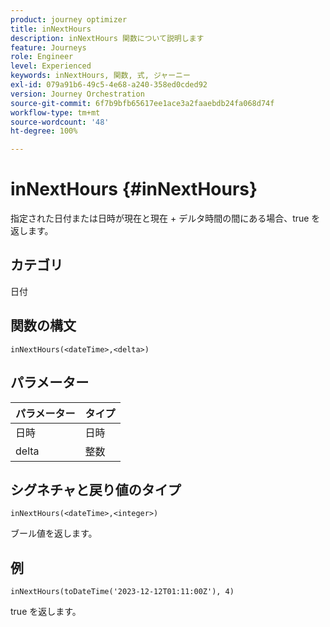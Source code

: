 ```yaml
---
product: journey optimizer
title: inNextHours
description: inNextHours 関数について説明します
feature: Journeys
role: Engineer
level: Experienced
keywords: inNextHours, 関数, 式, ジャーニー
exl-id: 079a91b6-49c5-4e68-a240-358ed0cded92
version: Journey Orchestration
source-git-commit: 6f7b9bfb65617ee1ace3a2faaebdb24fa068d74f
workflow-type: tm+mt
source-wordcount: '48'
ht-degree: 100%

---
```


# inNextHours {#inNextHours}

指定された日付または日時が現在と現在 + デルタ時間の間にある場合、true を返します。

## カテゴリ

日付

## 関数の構文

`inNextHours(<dateTime>,<delta>)`

## パラメーター

| パラメーター | タイプ |
|-----------|------------------|
| 日時 | 日時 |
| delta | 整数 |

## シグネチャと戻り値のタイプ

`inNextHours(<dateTime>,<integer>)`

ブール値を返します。

## 例

`inNextHours(toDateTime('2023-12-12T01:11:00Z'), 4)`

true を返します。

